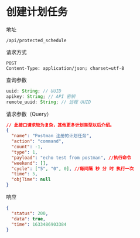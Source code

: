 # 创建计划任务

地址

```
/api/protected_schedule
```

请求方式

```
POST
Content-Type: application/json; charset=utf-8
```

查询参数

```js
uuid: String; // UUID
apikey: String; // API 密钥
remote_uuid: String; // 远程 UUID
```

请求参数（Query）

```json
// 此接口请求较为复杂，其他更多计划类型以后介绍。
{
  "name": "Postman 注册的计划任务",
  "action": "command",
  "count": -1,
  "type": 1,
  "payload": "echo test from postman", //执行命令
  "weekend": [],
  "cycle": ["5", "0", 0], //每间隔 秒 分 时 执行一次
  "time": 5,
  "objTime": null
}
```

响应

```json
{
  "status": 200,
  "data": true,
  "time": 1633486903384
}
```
